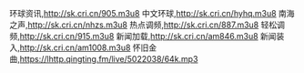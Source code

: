 环球资讯,http://sk.cri.cn/905.m3u8
中文环球,http://sk.cri.cn/hyhq.m3u8
南海之声,http://sk.cri.cn/nhzs.m3u8
热点调频,http://sk.cri.cn/887.m3u8
轻松调频,http://sk.cri.cn/915.m3u8
新闻加载,http://sk.cri.cn/am846.m3u8
新闻装入,http://sk.cri.cn/am1008.m3u8
怀旧金曲,https://lhttp.qingting.fm/live/5022038/64k.mp3
